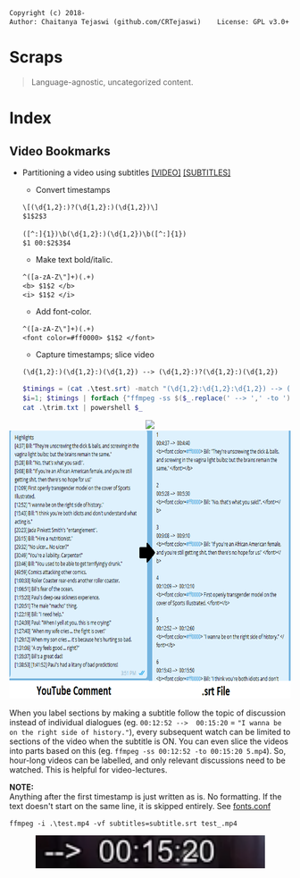     Copyright (c) 2018-
    Author: Chaitanya Tejaswi (github.com/CRTejaswi)    License: GPL v3.0+

# Scraps
> Language-agnostic, uncategorized content.

# Index

## Video Bookmarks

- Partitioning a video using subtitles
[[VIDEO]](https://www.youtube.com/watch?v=fLllS5sXpzw) [[SUBTITLES]](resources/test.srt) <br>
    - Convert timestamps
    ```
    \[(\d{1,2}:)?(\d{1,2}:)(\d{1,2})\]
    $1$2$3

    ([^:]{1})\b(\d{1,2}:)(\d{1,2})\b([^:]{1})
    $1 00:$2$3$4
    ```
    - Make text bold/italic.
    ```
    ^([a-zA-Z\"]+)(.+)
    <b> $1$2 </b>
    <i> $1$2 </i>
    ```

    - Add font-color.
    ```
    ^([a-zA-Z\"]+)(.+)
    <font color=#ff0000> $1$2 </font>
    ```

    - Capture timestamps; slice video
    ```
    (\d{1,2}:)(\d{1,2}:)(\d{1,2}) --> (\d{1,2}:)?(\d{1,2}:)(\d{1,2})
    ```
    ```powershell
    $timings = (cat .\test.srt) -match "(\d{1,2}:\d{1,2}:\d{1,2}) --> (\d{1,2}:\d{1,2}:\d{1,2})"
    $i=1; $timings | forEach {"ffmpeg -ss $($_.replace(' --> ',' -to ')) -i test.mp4 $i.mp4"; $i++} | Out-File -Encoding ascii trim.txt
    cat .\trim.txt | powershell $_
    ```

<center>
    <img src="resources/test.gif" height="480">
    <img src="resources/test.png" height="480">
</center>

When you label sections by making a subtitle follow the topic of discussion instead of individual dialogues (eg. `00:12:52 -->  00:15:20` = `"I wanna be on the right side of history."`), every subsequent watch can be limited to sections of the video when the subtitle is ON. You can even slice the videos into parts based on this (eg. `ffmpeg -ss 00:12:52 -to 00:15:20 5.mp4`). So, hour-long videos can be labelled, and only relevant discussions need to be watched. This is helpful for video-lectures.

__NOTE:__ <br>
Anything after the first timestamp is just written as is. No formatting. If the text doesn't start on the same line, it is skipped entirely. See [fonts.conf](https://http://ffmpeg.tv/fonts.conf)
```
ffmpeg -i .\test.mp4 -vf subtitles=subtitle.srt test_.mp4
```

<center><img src="resources/error1.png"></center>